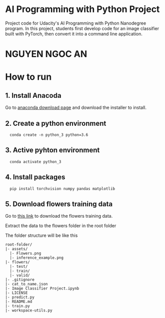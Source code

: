 # AI Programming with Python Project

Project code for Udacity's AI Programming with Python Nanodegree program. In this project, students first develop code for an image classifier built with PyTorch, then convert it into a command line application.

# NGUYEN NGOC AN

# How to run

## 1. Install Anacoda

Go to [anaconda download page](https://www.anaconda.com/download/) and download the installer to install.

## 2. Create a python environment

```script
  conda create -n python_3 python=3.6
```

## 3. Active pyhton environment

```script
  conda activate python_3
```

## 4. Install packages

```script
  pip install torchvision numpy pandas matplotlib
```

## 5. Download flowers training data

Go to [this link](https://s3.amazonaws.com/content.udacity-data.com/nd089/flower_data.tar.gz) to download the flowers training data.

Extract the data to the flowers folder in the root folder

The folder structure will be like this

```
root-folder/
|- assets/
  |- Flowers.png
  |- inference_example.png
|- flowers/
  |- test/
  |- train/
  |- valid/
|- .gitignore
|- cat_to_name.json
|- Image Classifier Project.ipynb
|- LICENSE
|- predict.py
|- README.md
|- train.py
|- workspace-utils.py
```
